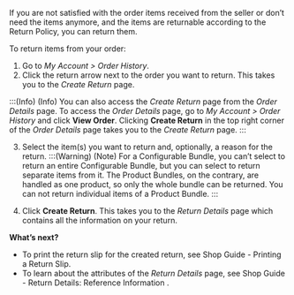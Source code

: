 If you are not satisfied with the order items received from the seller or don’t need the items anymore, and the items are returnable according to the Return Policy, you can return them. 

To return items from your order:

1. Go to *My Account > Order History*. 
2. Click the return arrow next to the order you want to return. This takes you to the *Create Return* page.

:::(Info) (Info)
You can also access the *Create Return* page from the *Order Details* page. To access the *Order Details* page, go to  *My Account > Order History* and click **View Order**. Clicking **Create Return** in the top right corner of the *Order Details* page takes you to the *Create Return* page.
:::

3. Select the item(s) you want to return and, optionally, a reason for the return.
:::(Warning) (Note)
For a Configurable Bundle, you can’t select to return an entire Configurable Bundle, but you can select to return separate items from it.
The Product Bundles, on the contrary, are handled as one product, so only the whole bundle can be returned. You can not return individual items of a Product Bundle.
:::

4. Click **Create Return**. This takes you to the *Return Details* page which contains all the information on your return.

**What’s next?**

* To print the return slip for the created return, see Shop Guide - Printing a Return Slip.
* To learn about the attributes of the *Return Details* page, see Shop Guide - Return Details: Reference Information .

 
